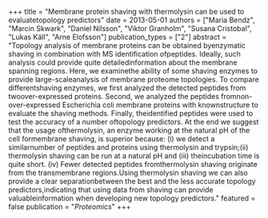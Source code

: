 +++
title = "Membrane protein shaving with thermolysin can be used to evaluatetopology predictors"
date = 2013-05-01
authors = ["Maria Bendz", "Marcin Skwark", "Daniel Nilsson", "Viktor Granholm", "Susana Cristobal", "Lukas Käll", "Arne Elofsson"]
publication_types = ["2"]
abstract = "Topology analysis of membrane proteins can be obtained byenzymatic shaving in combination with MS identification ofpeptides. Ideally, such analysis could provide quite detailedinformation about the membrane spanning regions. Here, we examinethe ability of some shaving enzymes to provide large-scaleanalysis of membrane proteome topologies. To compare differentshaving enzymes, we first analyzed the detected peptides from twoover-expressed proteins. Second, we analyzed the peptides fromnon-over-expressed Escherichia coli membrane proteins with knownstructure to evaluate the shaving methods. Finally, theidentified peptides were used to test the accuracy of a number oftopology predictors. At the end we suggest that the usage ofthermolysin, an enzyme working at the natural pH of the cell formembrane shaving, is superior because: (i) we detect a similarnumber of peptides and proteins using thermolysin and trypsin;(ii) thermolysin shaving can be run at a natural pH and (iii) theincubation time is quite short. (iv) Fewer detected peptides fromthermolysin shaving originate from the transmembrane regions.Using thermolysin shaving we can also provide a clear separationbetween the best and the less accurate topology predictors,indicating that using data from shaving can provide valuableinformation when developing new topology predictors."
featured = false
publication = "*Proteomics*"
+++

